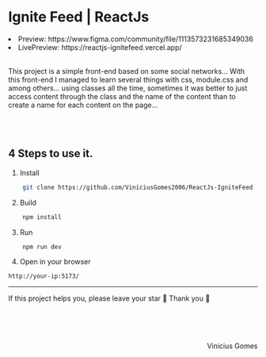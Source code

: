 # Ignite Feed | ReactJs

<li>Preview: https://www.figma.com/community/file/1113573231685349036
<li>LivePreview: https://reactjs-ignitefeed.vercel.app/

<br>
<br>

<p>
    This project is a simple front-end based on some social networks... With this front-end I managed to learn several things with css, module.css and among others... using classes all the time, sometimes it was better to just access content through the class and the name of the content than to create a name for each content on the page...
</p>

<br><br>

## 4 Steps to use it.

1. Install

```sh
    git clone https://github.com/ViniciusGomes2006/ReactJs-IgniteFeed
```

2. Build

```sh
    npm install
```

3. Run
```
    npm run dev
```

4. Open in your browser
```
http://your-ip:5173/
```

---
If this project helps you, please leave your star 🌟 Thank you 💛

<br>
<br>
<br>

<p style="display: flex; justify-content: flex-end;">Vinicius Gomes</p>
